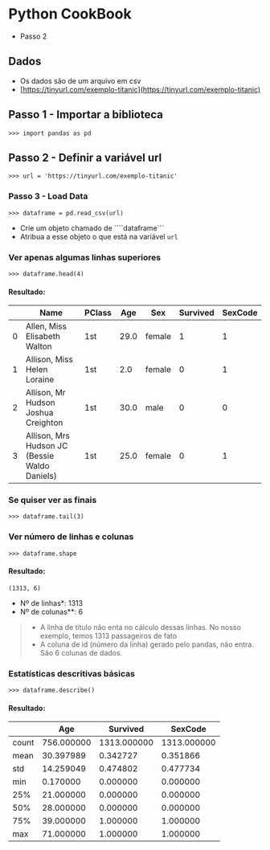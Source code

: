 # Python CookBook 
- Passo 2

## Dados
- Os dados são de um arquivo em csv
- [https://tinyurl.com/exemplo-titanic](https://tinyurl.com/exemplo-titanic)

## Passo 1 - Importar a biblioteca
```
>>> import pandas as pd
```

## Passo 2 - Definir a variável url
```
>>> url = 'https://tinyurl.com/exemplo-titanic'
```

### Passo 3 - Load Data
```
>>> dataframe = pd.read_csv(url)
```
- Crie um objeto chamado de ````dataframe```
- Atribua a esse objeto o que está na variável ```url```

### Ver apenas algumas linhas superiores
```
>>> dataframe.head(4)
```

#### Resultado:
|  | Name| PClass | Age | Sex | Survived | SexCode |
| - | - | - | - | - | - | - |
| 0 | Allen, Miss Elisabeth Walton  |  1st | 29.0 | female | 1 | 1 |
| 1 | Allison, Miss Helen Loraine  |  1st |  2.0 | female | 0 | 1 |
| 2 | Allison, Mr Hudson Joshua Creighton  |  1st | 30.0 | male | 0 | 0 |
| 3 | Allison, Mrs Hudson JC (Bessie Waldo Daniels) |  1st | 25.0 | female | 0 | 1 |


### Se quiser ver as finais
```
>>> dataframe.tail(3)
```


### Ver número de linhas e colunas
```
>>> dataframe.shape
```

#### Resultado:
```(1313, 6)```
- Nº de linhas*: 1313
- Nº de colunas**: 6

> * A linha de título não enta no cálculo dessas linhas. No nosso exemplo, temos 1313 passageiros de fato
> * A coluna de id (número da linha) gerado pelo pandas, não entra.  São 6 colunas de dados.

### Estatísticas descritivas básicas
```
>>> dataframe.describe()
```

#### Resultado:

| | Age | Survived | SexCode |
| - | - | - | - |
| count | 756.000000|  1313.000000 | 1313.000000 |
| mean | 30.397989| 0.342727 |    0.351866 |
| std | 14.259049 | 0.474802 |    0.477734 |
| min | 0.170000 | 0.000000  |   0.000000 |
| 25% | 21.000000 | 0.000000 |    0.000000 |
| 50% | 28.000000 | 0.000000 |    0.000000 |
| 75% | 39.000000 | 1.000000 |1.000000 |
| max | 71.000000 | 1.000000 |1.000000 |

